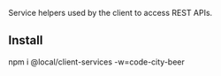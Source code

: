 Service helpers used by the client to access REST APIs.

## Install

npm i @local/client-services -w=code-city-beer